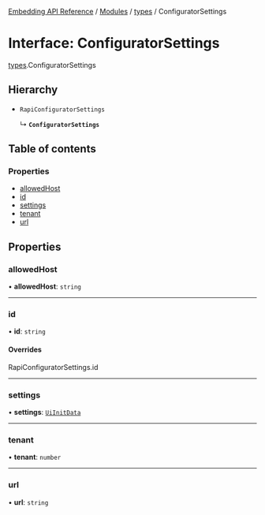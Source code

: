[Embedding API Reference](../README.md) / [Modules](../modules/README.md) / [types](../modules/types.md) / ConfiguratorSettings

# Interface: ConfiguratorSettings

[types](../modules/types.md).ConfiguratorSettings

## Hierarchy

- `RapiConfiguratorSettings`

  ↳ **`ConfiguratorSettings`**

## Table of contents

### Properties

- [allowedHost](types.ConfiguratorSettings.md#allowedhost)
- [id](types.ConfiguratorSettings.md#id)
- [settings](types.ConfiguratorSettings.md#settings)
- [tenant](types.ConfiguratorSettings.md#tenant)
- [url](types.ConfiguratorSettings.md#url)

## Properties

### allowedHost

• **allowedHost**: `string`

___

### id

• **id**: `string`

#### Overrides

RapiConfiguratorSettings.id

___

### settings

• **settings**: [`UiInitData`](types.UiInitData.md)

___

### tenant

• **tenant**: `number`

___

### url

• **url**: `string`
